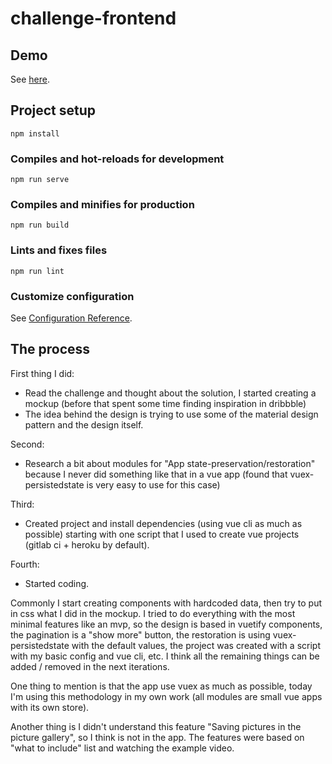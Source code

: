 # challenge-frontend

## Demo
See [here](https://fblind-challenge-frontend.herokuapp.com/).

## Project setup
```
npm install
```

### Compiles and hot-reloads for development
```
npm run serve
```

### Compiles and minifies for production
```
npm run build
```

### Lints and fixes files
```
npm run lint
```

### Customize configuration
See [Configuration Reference](https://cli.vuejs.org/config/).


## The process

First thing I did:
- Read the challenge and thought about the solution, I started creating a mockup (before that spent some time finding inspiration in dribbble)
- The idea behind the design is trying to use some of the material design pattern and the design itself.

Second:
- Research a bit about modules for "App state-preservation/restoration" because I never did something like that in a vue app (found that vuex-persistedstate is very easy to use for this case)

Third:
- Created project and install dependencies (using vue cli as much as possible) starting with one script that I used to create vue projects (gitlab ci + heroku by default).

Fourth:
- Started coding.

Commonly I start creating components with hardcoded data, then try to put in css what I did in the mockup.
I tried to do everything with the most minimal features like an mvp, so the design is based in vuetify components, the pagination is a "show more" button, the restoration is using vuex-persistedstate with the default values, the project was created with a script with my basic config and vue cli, etc. I think all the remaining things can be added / removed in the next iterations.

One thing to mention is that the app use vuex as much as possible, today I'm using this methodology in my own work (all modules are small vue apps with its own store).

Another thing is I didn't understand this feature "Saving pictures in the picture gallery", so I think is not in the app. The features were based on "what to include" list and watching the example video.
